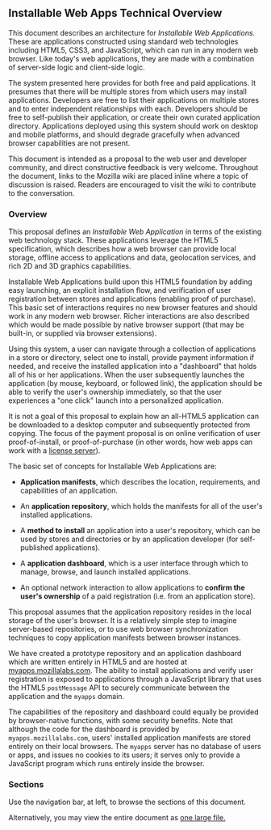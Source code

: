 ## Installable Web Apps Technical Overview

This document describes an architecture for *Installable Web Applications.*  These are applications constructed using standard web technologies including HTML5, CSS3, and JavaScript, which can run in any modern web browser.  Like today's web applications, they are made with a combination of server-side logic and client-side logic.

The system presented here provides for both free and paid applications.  It presumes that there will be multiple stores from which users may install applications.  Developers are free to list their applications on multiple stores and to enter independent relationships with each.  Developers should be free to self-publish their application, or create their own curated application directory.  Applications deployed using this system should work on desktop and mobile platforms, and should degrade gracefully when advanced browser capabilities are not present.

<!-- FIXME: link to feedback channel --> This document is intended as a proposal to the web user and developer community, and direct constructive feedback is very welcome.  Throughout the document, links to the Mozilla wiki are placed inline where a topic of discussion is raised.  Readers are encouraged to visit the wiki to contribute to the conversation.

### Overview

This proposal defines an *Installable Web Application* in terms of the existing web technology stack.  These applications leverage the HTML5 specification, which describes how a web browser can provide local storage, offline access to applications and data, geolocation services, and rich 2D and 3D graphics capabilities.

Installable Web Applications build upon this HTML5 foundation by adding easy launching, an explicit installation flow, and verification of user registration between stores and applications (enabling proof of purchase).  This basic set of interactions requires no new browser features and should work in any modern web browser.<!-- FIXME: link to wiki page defining "modern browser" -->  Richer interactions are also described which would be made possible by native browser support (that may be built-in, or supplied via browser extensions).

Using this system, a user can navigate through a collection of applications in a store or directory, select one to install, provide payment information if needed, and receive the installed application into a "dashboard" that holds all of his or her applications.  When the user subsequently launches the application (by mouse, keyboard, or followed link), the application should be able to verify the user's ownership immediately, so that the user experiences a "one click" launch into a personalized application.

It is not a goal of this proposal to explain how an all-HTML5 application can be downloaded to a desktop computer and subsequently protected from copying.  The focus of the payment proposal is on online verification of user proof-of-install, or proof-of-purchase (in other words, how web apps can work with a <a href="http://en.wikipedia.org/wiki/Key_server_%28software_licensing%29">license server</a>). <!-- FIXME: "It is not a goal" is kind of confusing; it is not a goal of the project, or of this document to explain? -->

The basic set of concepts for Installable Web Applications are:

* **Application manifests**, which describes the location, requirements, and capabilities of an application.

* An **application repository**, which holds the manifests for all of the user's installed applications.

* A **method to install** an application into a user's repository, which can be used by stores and directories or by an application developer (for self-published applications).

* A **application dashboard**, which is a user interface through which to manage, browse, and launch installed applications.

* An optional network interaction to allow applications to **confirm the user's ownership** of a paid registration (i.e. from an application store).

This proposal assumes that the application repository resides in the local storage of the user's browser.  It is a relatively simple step to imagine server-based repositories, or to use web browser synchronization techniques to copy application manifests between browser instances.

We have created a prototype repository and an application dashboard which are written entirely in HTML5 and are hosted at [myapps.mozillalabs.com](http://myapps.mozillalabs.com).  The ability to install applications and verify user registration is exposed to applications through a JavaScript library that uses the HTML5 `postMessage` API to securely communicate between the application and the `myapps` domain.

The capabilities of the repository and dashboard could equally be provided by browser-native functions, with some security benefits.  <!-- FIXME: should it be noted that we are committed to this hosted solution, and that browser-native would not *replace* the hosted solution, just augment it? --> Note that although the code for the dashboard is provided by `myapps.mozillalabs.com`, users' installed application manifests are stored entirely on their local browsers.  The `myapps` server has no database of users or apps, and issues no cookies to its users; it serves only to provide a JavaScript program which runs entirely inside the browser.

### Sections

Use the navigation bar, at left, to browse the sections of this document.

Alternatively, you may view the entire document as <a href="oneFile.html">one large file.</a>

